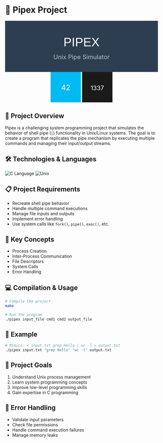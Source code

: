 # 📡 Pipex Project

<div align="center">
    <svg xmlns="http://www.w3.org/2000/svg" width="600" height="200" viewBox="0 0 600 200">
        <rect width="600" height="200" fill="#2c3e50"/>
        <text x="300" y="100" text-anchor="middle" fill="white" font-size="48" font-family="Arial, sans-serif">
            PIPEX
        </text>
        <text x="300" y="150" text-anchor="middle" fill="#bdc3c7" font-size="24">
            Unix Pipe Simulator
        </text>
    </svg>
    <br>
    <svg xmlns="http://www.w3.org/2000/svg" width="100" height="100" viewBox="0 0 100 100">
        <rect width="100" height="100" fill="#00BAF2"/>
        <text x="50" y="60" text-anchor="middle" fill="white" font-size="24">42</text>
    </svg>
    <svg xmlns="http://www.w3.org/2000/svg" width="100" height="100" viewBox="0 0 100 100">
        <rect width="100" height="100" fill="#1A1A1A"/>
        <text x="50" y="60" text-anchor="middle" fill="white" font-size="20">1337</text>
    </svg>
</div>

## 🚀 Project Overview

Pipex is a challenging system programming project that simulates the behavior of shell pipe (`|`) functionality in Unix/Linux systems. The goal is to create a program that replicates the pipe mechanism by executing multiple commands and managing their input/output streams.

## 🛠 Technologies & Languages

![C Language](https://img.shields.io/badge/Language-C-blue?style=for-the-badge&logo=c)
![Unix](https://img.shields.io/badge/Platform-Unix/Linux-green?style=for-the-badge&logo=linux)

## 📋 Project Requirements

- Recreate shell pipe behavior
- Handle multiple command executions
- Manage file inputs and outputs
- Implement error handling
- Use system calls like `fork()`, `pipe()`, `exec()`, etc.

## 🔧 Key Concepts

- Process Creation
- Inter-Process Communication
- File Descriptors
- System Calls
- Error Handling

## 💻 Compilation & Usage

```bash
# Compile the project
make

# Run the program
./pipex input_file cmd1 cmd2 output_file
```

## 📝 Example

```bash
# Mimics: < input.txt grep Hello | wc -l > output.txt
./pipex input.txt "grep Hello" "wc -l" output.txt
```

## 🎯 Project Goals

1. Understand Unix process management
2. Learn system programming concepts
3. Improve low-level programming skills
4. Gain expertise in C programming

## 🚧 Error Handling

- Validate input parameters
- Check file permissions
- Handle command execution failures
- Manage memory leaks
